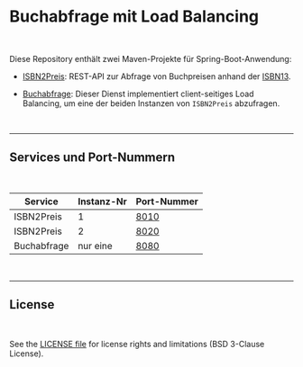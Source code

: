 # Buchabfrage mit Load Balancing #

<br>

Diese Repository enthält zwei Maven-Projekte für Spring-Boot-Anwendung:

* [ISBN2Preis](ISBN2Preis/): REST-API zur Abfrage von Buchpreisen anhand der [ISBN13](https://de.wikipedia.org/wiki/Internationale_Standardbuchnummer#ISBN-13).

* [Buchabfrage](Buchabfrage/): Dieser Dienst implementiert client-seitiges Load Balancing,
  um eine der beiden Instanzen von `ISBN2Preis` abzufragen.

<br>

---

## Services und Port-Nummern ##

<br>

| Service     | Instanz-Nr | Port-Nummer                   |
| ----------- | ---------- | ----------------------------- |
| ISBN2Preis  | 1          | [8010](http://localhost:8010) |
| ISBN2Preis  | 2          | [8020](http://localhost:8020) |
| Buchabfrage | nur eine   | [8080](http://localhost:8080) |

<br>

----

## License ##

<br>

See the [LICENSE file](LICENSE.md) for license rights and limitations (BSD 3-Clause License).

<br>
